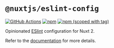 # `@nuxtjs/eslint-config`

[![GitHub Actions](https://flat.badgen.net/github/checks/nuxt/eslint-config/main)](https://github.com/nuxt/eslint-config/actions?query=workflow%3Aci)
[![npm](https://flat.badgen.net/npm/dm/@nuxtjs/eslint-config)](https://npmjs.com/package/@nuxtjs/eslint-config)
[![npm (scoped with tag)](https://flat.badgen.net/npm/v/@nuxtjs/eslint-config)](https://npmjs.com/package/@nuxtjs/eslint-config)

Opinionated [ESlint](https://eslint.org/) configuration for Nuxt 2.

Refer to the [documentation](https://eslint.nuxt.com/legacy/eslint-config) for more details.
